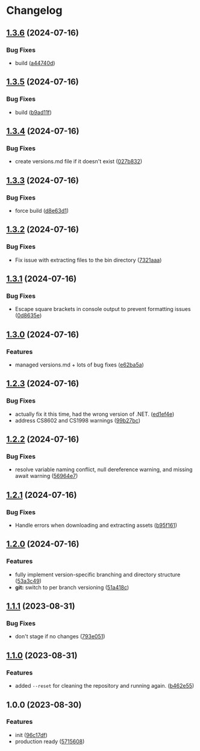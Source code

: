 # Changelog

## [1.3.6](https://github.com/beat-forge/MBSS/compare/v1.3.5...v1.3.6) (2024-07-16)


### Bug Fixes

* build ([a44740d](https://github.com/beat-forge/MBSS/commit/a44740dd28a7f532878f63afc0997c185b2f876d))

## [1.3.5](https://github.com/beat-forge/MBSS/compare/v1.3.4...v1.3.5) (2024-07-16)


### Bug Fixes

* build ([b9ad11f](https://github.com/beat-forge/MBSS/commit/b9ad11f6bf87c0df59c29922488b49d3e7265bcc))

## [1.3.4](https://github.com/beat-forge/MBSS/compare/v1.3.3...v1.3.4) (2024-07-16)


### Bug Fixes

* create versions.md file if it doesn't exist ([027b832](https://github.com/beat-forge/MBSS/commit/027b8328e6bda5b9d4ebc018b5237569b1aa5828))

## [1.3.3](https://github.com/beat-forge/MBSS/compare/v1.3.2...v1.3.3) (2024-07-16)


### Bug Fixes

* force build ([d8e63d1](https://github.com/beat-forge/MBSS/commit/d8e63d16096aa270676d785b4109e7f3f550bb39))

## [1.3.2](https://github.com/beat-forge/MBSS/compare/v1.3.1...v1.3.2) (2024-07-16)


### Bug Fixes

* Fix issue with extracting files to the bin directory ([7321aaa](https://github.com/beat-forge/MBSS/commit/7321aaa7954532d24065572c8d1bad6872ad89dc))

## [1.3.1](https://github.com/beat-forge/MBSS/compare/v1.3.0...v1.3.1) (2024-07-16)


### Bug Fixes

* Escape square brackets in console output to prevent formatting issues ([0d8635e](https://github.com/beat-forge/MBSS/commit/0d8635ef865cd0c39a2bd7a9b2d77f79f5d01f3b))

## [1.3.0](https://github.com/beat-forge/MBSS/compare/v1.2.3...v1.3.0) (2024-07-16)


### Features

* managed versions.md + lots of bug fixes ([e62ba5a](https://github.com/beat-forge/MBSS/commit/e62ba5a82b28b5d646ef149891d94fe2f864174b))

## [1.2.3](https://github.com/beat-forge/MBSS/compare/v1.2.2...v1.2.3) (2024-07-16)


### Bug Fixes

* actually fix it this time, had the wrong version of .NET. ([ed1ef4e](https://github.com/beat-forge/MBSS/commit/ed1ef4e1a98c743437794b7a4c79ea421465a11a))
* address CS8602 and CS1998 warnings ([99b27bc](https://github.com/beat-forge/MBSS/commit/99b27bcf1133ddae21a0ff17e2342911290c5a58))

## [1.2.2](https://github.com/beat-forge/MBSS/compare/v1.2.1...v1.2.2) (2024-07-16)


### Bug Fixes

* resolve variable naming conflict, null dereference warning, and missing await warning ([56964e7](https://github.com/beat-forge/MBSS/commit/56964e72f55732c54508ac78188f852ca7a6a85e))

## [1.2.1](https://github.com/beat-forge/MBSS/compare/v1.2.0...v1.2.1) (2024-07-16)


### Bug Fixes

* Handle errors when downloading and extracting assets ([b95f161](https://github.com/beat-forge/MBSS/commit/b95f161cfbf10c9606484be12f958d70f210ef47))

## [1.2.0](https://github.com/beat-forge/MBSS/compare/v1.1.1...v1.2.0) (2024-07-16)


### Features

* fully implement version-specific branching and directory structure ([53a3c49](https://github.com/beat-forge/MBSS/commit/53a3c499d43ffeb03877b2e5b34572d9c8e722c8))
* **git:** switch to per branch versioning ([51a418c](https://github.com/beat-forge/MBSS/commit/51a418cce886190a268bfcbe3f2312307a3d7325))

## [1.1.1](https://github.com/beat-forge/MBSS/compare/v1.1.0...v1.1.1) (2023-08-31)


### Bug Fixes

* don't stage if no changes ([793e051](https://github.com/beat-forge/MBSS/commit/793e051e17a6ad24095417abf25ac5e1814253c0))

## [1.1.0](https://github.com/beat-forge/MBSS/compare/v1.0.0...v1.1.0) (2023-08-31)


### Features

* added `--reset` for cleaning the repository and running again. ([b462e55](https://github.com/beat-forge/MBSS/commit/b462e557c3fa0062a72adcf16a6def9c930d77c2))

## 1.0.0 (2023-08-30)


### Features

* init ([96c17df](https://github.com/beat-forge/MBSS/commit/96c17dfe22cc288883ae016e7a8b4e4ba49a846b))
* production ready ([5715608](https://github.com/beat-forge/MBSS/commit/5715608fc5694506514461bdcf6b4e3eda71d367))
